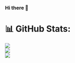 ### Hi there 👋

# 📊 GitHub Stats:
![](https://github-readme-stats.vercel.app/api?username=Habib-Ullah&theme=dark&hide_border=false&include_all_commits=true&count_private=true)<br/>
![](https://github-readme-streak-stats.herokuapp.com/?user=Habib-Ullah&theme=dark&hide_border=false)<br/>
![](https://github-readme-stats.vercel.app/api/top-langs/?username=Habib-Ullah&theme=dark&hide_border=false&include_all_commits=true&count_private=true&layout=compact)


<!--
**HabibUllah61103/HabibUllah61103** is a ✨ _special_ ✨ repository because its `README.md` (this file) appears on your GitHub profile.

Here are some ideas to get you started:

- 🔭 I’m currently working on ...
- 🌱 I’m currently learning ...
- 👯 I’m looking to collaborate on ...
- 🤔 I’m looking for help with ...
- 💬 Ask me about ...
- 📫 How to reach me: ...
- 😄 Pronouns: ...
- ⚡ Fun fact: ...
-->
